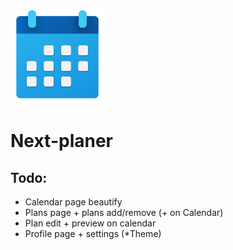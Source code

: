 <img src="./public/logo.png" style="width:150px;height: 150px;" alt="logo"/>

# Next-planer

## Todo:

- Calendar page beautify
- Plans page + plans add/remove (+ on Calendar)
- Plan edit + preview on calendar
- Profile page + settings (*Theme)
